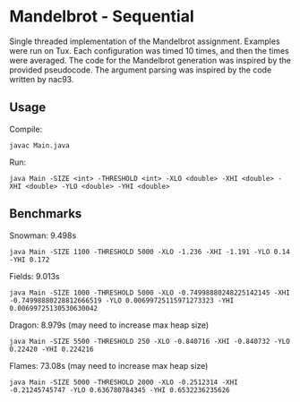 # Mandelbrot - Sequential

Single threaded implementation of the Mandelbrot assignment. Examples were run on Tux. Each configuration was timed 10 times, and then the times were averaged. The code for the Mandelbrot generation was inspired by the provided pseudocode. The argument parsing was inspired by the code written by nac93.

## Usage

Compile:

`javac Main.java`

Run:

`java Main -SIZE <int> -THRESHOLD <int> -XLO <double> -XHI <double> -XHI <double> -YLO <double> -YHI <double>`

## Benchmarks

Snowman: 9.498s

`java Main -SIZE 1100 -THRESHOLD 5000 -XLO -1.236 -XHI -1.191 -YLO 0.14 -YHI 0.172`

Fields: 9.013s

`java Main -SIZE 1000 -THRESHOLD 5000 -XLO -0.74998880248225142145 -XHI -0.74998880228812666519 -YLO 0.00699725115971273323 -YHI 0.00699725130530630042`

Dragon: 8.979s (may need to increase max heap size)

`java Main -SIZE 5500 -THRESHOLD 250 -XLO -0.840716 -XHI -0.840732 -YLO 0.22420 -YHI 0.224216`

Flames: 73.08s (may need to increase max heap size)

`java Main -SIZE 5000 -THRESHOLD 2000 -XLO -0.2512314 -XHI -0.21245745747 -YLO 0.636780784345 -YHI 0.6532236235626`
